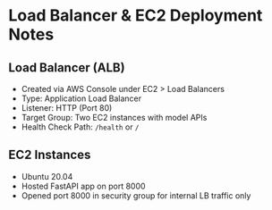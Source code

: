 # Load Balancer & EC2 Deployment Notes

## Load Balancer (ALB)

- Created via AWS Console under EC2 > Load Balancers
- Type: Application Load Balancer
- Listener: HTTP (Port 80)
- Target Group: Two EC2 instances with model APIs
- Health Check Path: `/health` or `/`

## EC2 Instances

- Ubuntu 20.04
- Hosted FastAPI app on port 8000
- Opened port 8000 in security group for internal LB traffic only
